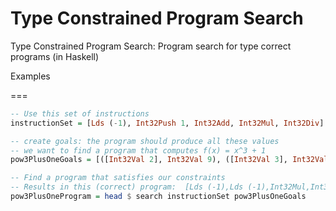 # Type Constrained Program Search
Type Constrained Program Search: Program search for type correct programs (in Haskell)



Examples

=== 
```haskell
-- Use this set of instructions
instructionSet = [Lds (-1), Int32Push 1, Int32Add, Int32Mul, Int32Div]

-- create goals: the program should produce all these values
-- we want to find a program that computes f(x) = x^3 + 1
pow3PlusOneGoals = [([Int32Val 2], Int32Val 9), ([Int32Val 3], Int32Val 28), ([Int32Val 4], Int32Val 65)]

-- Find a program that satisfies our constraints
-- Results in this (correct) program:  [Lds (-1),Lds (-1),Int32Mul,Int32Mul,Int32Push 1,Int32Add]
pow3PlusOneProgram = head $ search instructionSet pow3PlusOneGoals
```
